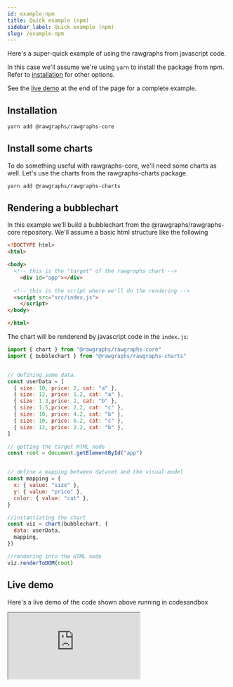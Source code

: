 ```yaml
---
id: example-npm
title: Quick example (npm)
sidebar_label: Quick example (npm)
slug: /example-npm
---
```


Here's a super-quick example of using the rawgraphs from javascript code.

In this case we'll assume we're using `yarn` to install the package from npm. Refer to 
[installation](install.md) for other options.

See the [live demo](#live-demo) at the end of the page for a complete example.


## Installation

```bash
yarn add @rawgraphs/rawgraphs-core
```


## Install some charts

To do something useful with rawgraphs-core, we'll need some charts as well.
Let's use the charts from the rawgraphs-charts package.

```bash
yarn add @rawgraphs/rawgraphs-charts
```

## Rendering a bubblechart

In this example we'll build a bubblechart from the @rawgraphs/rawgraphs-core repository.
We'll assume a basic html structure like the following

```html
<!DOCTYPE html>
<html>

<body>
  <!-- this is the "target" of the rawgraphs chart -->
	<div id="app"></div>
  
  <!-- this is the script where we'll do the rendering -->
  <script src="src/index.js">
	</script>
</body>

</html>
```


The chart will be renderend by javascript code in the `index.js`: 



```js
import { chart } from "@rawgraphs/rawgraphs-core"
import { bubblechart } from "@rawgraphs/rawgraphs-charts"


// defining some data.
const userData = [
  { size: 10, price: 2, cat: "a" },
  { size: 12, price: 1.2, cat: "a" },
  { size: 1.3,price: 2, cat: "b" },
  { size: 1.5,price: 2.2, cat: "c" },
  { size: 10, price: 4.2, cat: "b" },
  { size: 10, price: 6.2, cat: "c" },
  { size: 12, price: 2.2, cat: "b" },
]

// getting the target HTML node
const root = document.getElementById("app")


// define a mapping between dataset and the visual model
const mapping = {
  x: { value: "size" },
  y: { value: "price" },
  color: { value: "cat" },
}

//instantiating the chart
const viz = chart(bubblechart, {
  data: userData,
  mapping,
})

//rendering into the HTML node
viz.renderToDOM(root)
```


## Live demo

Here's a live demo of the code shown above running in codesandbox


<iframe src="https://codesandbox.io/embed/rawgraphs-at-a-glance-mlu50?fontsize=14&hidenavigation=1&theme=light&view=preview"
  style={{
    width: '100%',
    height: 700,
    border: 0,
  }}
  title="rawgraphs at a glance"
  allow="accelerometer; ambient-light-sensor; camera; encrypted-media; geolocation; gyroscope; hid; microphone; midi; payment; usb; vr; xr-spatial-tracking"
  sandbox="allow-forms allow-modals allow-popups allow-presentation allow-same-origin allow-scripts"
></iframe>
